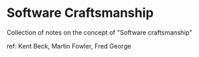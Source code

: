 # Software Craftsmanship

Collection of notes on the concept of "Software craftsmanship" 

ref: Kent Beck, Martin Fowler, Fred George